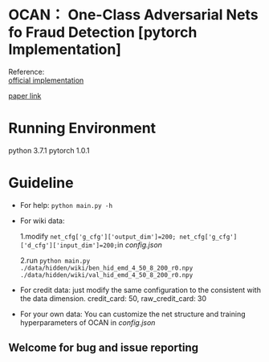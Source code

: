  # OCAN： One-Class Adversarial Nets fo Fraud Detection [pytorch Implementation]
 Reference:  
 [official implementation](https://github.com/PanpanZheng/OCAN)
 
 [paper link](https://arxiv.org/pdf/1803.01798.pdf)

 # Running Environment
 python 3.7.1
 pytorch 1.0.1

 # Guideline
 + For help: `python main.py -h`
 + For wiki data:

    1.modify `net_cfg['g_cfg']['output_dim']=200; net_cfg['g_cfg']['d_cfg']['input_dim']=200;`in _config.json_ 

    2.run `python main.py ./data/hidden/wiki/ben_hid_emd_4_50_8_200_r0.npy ./data/hidden/wiki/val_hid_emd_4_50_8_200_r0.npy`
 + For credit data: just modify the same configuration to the consistent with the data dimension. credit_card: 50, raw_credit_card: 30

 + For your own data: You can customize the net structure and training hyperparameters of OCAN in _config.json_

 

## Welcome for bug and issue reporting

